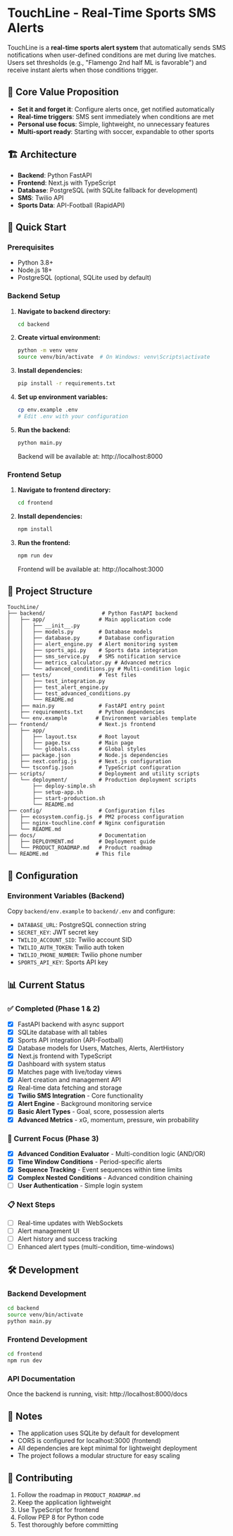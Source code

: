 # TouchLine - Real-Time Sports SMS Alerts

TouchLine is a **real-time sports alert system** that automatically sends SMS notifications when user-defined conditions are met during live matches. Users set thresholds (e.g., "Flamengo 2nd half ML is favorable") and receive instant alerts when those conditions trigger.

## 🎯 Core Value Proposition
- **Set it and forget it**: Configure alerts once, get notified automatically
- **Real-time triggers**: SMS sent immediately when conditions are met  
- **Personal use focus**: Simple, lightweight, no unnecessary features
- **Multi-sport ready**: Starting with soccer, expandable to other sports

## 🏗️ Architecture

- **Backend**: Python FastAPI
- **Frontend**: Next.js with TypeScript
- **Database**: PostgreSQL (with SQLite fallback for development)
- **SMS**: Twilio API
- **Sports Data**: API-Football (RapidAPI)

## 🚀 Quick Start

### Prerequisites
- Python 3.8+
- Node.js 18+
- PostgreSQL (optional, SQLite used by default)

### Backend Setup

1. **Navigate to backend directory:**
   ```bash
   cd backend
   ```

2. **Create virtual environment:**
   ```bash
   python -m venv venv
   source venv/bin/activate  # On Windows: venv\Scripts\activate
   ```

3. **Install dependencies:**
   ```bash
   pip install -r requirements.txt
   ```

4. **Set up environment variables:**
   ```bash
   cp env.example .env
   # Edit .env with your configuration
   ```

5. **Run the backend:**
   ```bash
   python main.py
   ```
   
   Backend will be available at: http://localhost:8000

### Frontend Setup

1. **Navigate to frontend directory:**
   ```bash
   cd frontend
   ```

2. **Install dependencies:**
   ```bash
   npm install
   ```

3. **Run the frontend:**
   ```bash
   npm run dev
   ```
   
   Frontend will be available at: http://localhost:3000

## 📁 Project Structure

```
TouchLine/
├── backend/                  # Python FastAPI backend
│   ├── app/                 # Main application code
│   │   ├── __init__.py
│   │   ├── models.py        # Database models
│   │   ├── database.py      # Database configuration
│   │   ├── alert_engine.py  # Alert monitoring system
│   │   ├── sports_api.py    # Sports data integration
│   │   ├── sms_service.py   # SMS notification service
│   │   ├── metrics_calculator.py # Advanced metrics
│   │   └── advanced_conditions.py # Multi-condition logic
│   ├── tests/               # Test files
│   │   ├── test_integration.py
│   │   ├── test_alert_engine.py
│   │   ├── test_advanced_conditions.py
│   │   └── README.md
│   ├── main.py              # FastAPI entry point
│   ├── requirements.txt     # Python dependencies
│   └── env.example         # Environment variables template
├── frontend/                # Next.js frontend
│   ├── app/
│   │   ├── layout.tsx       # Root layout
│   │   ├── page.tsx         # Main page
│   │   └── globals.css      # Global styles
│   ├── package.json         # Node.js dependencies
│   ├── next.config.js       # Next.js configuration
│   └── tsconfig.json        # TypeScript configuration
├── scripts/                 # Deployment and utility scripts
│   └── deployment/          # Production deployment scripts
│       ├── deploy-simple.sh
│       ├── setup-app.sh
│       ├── start-production.sh
│       └── README.md
├── config/                  # Configuration files
│   ├── ecosystem.config.js  # PM2 process configuration
│   ├── nginx-touchline.conf # Nginx configuration
│   └── README.md
├── docs/                    # Documentation
│   ├── DEPLOYMENT.md        # Deployment guide
│   └── PRODUCT_ROADMAP.md   # Product roadmap
└── README.md               # This file
```

## 🔧 Configuration

### Environment Variables (Backend)

Copy `backend/env.example` to `backend/.env` and configure:

- `DATABASE_URL`: PostgreSQL connection string
- `SECRET_KEY`: JWT secret key
- `TWILIO_ACCOUNT_SID`: Twilio account SID
- `TWILIO_AUTH_TOKEN`: Twilio auth token
- `TWILIO_PHONE_NUMBER`: Twilio phone number
- `SPORTS_API_KEY`: Sports API key

## 📊 Current Status

### ✅ Completed (Phase 1 & 2)
- [x] FastAPI backend with async support
- [x] SQLite database with all tables
- [x] Sports API integration (API-Football)
- [x] Database models for Users, Matches, Alerts, AlertHistory
- [x] Next.js frontend with TypeScript
- [x] Dashboard with system status
- [x] Matches page with live/today views
- [x] Alert creation and management API
- [x] Real-time data fetching and storage
- [x] **Twilio SMS Integration** - Core functionality
- [x] **Alert Engine** - Background monitoring service
- [x] **Basic Alert Types** - Goal, score, possession alerts
- [x] **Advanced Metrics** - xG, momentum, pressure, win probability

### 🚀 Current Focus (Phase 3)
- [x] **Advanced Condition Evaluator** - Multi-condition logic (AND/OR)
- [x] **Time Window Conditions** - Period-specific alerts
- [x] **Sequence Tracking** - Event sequences within time limits
- [x] **Complex Nested Conditions** - Advanced condition chaining
- [ ] **User Authentication** - Simple login system

### 📋 Next Steps
- [ ] Real-time updates with WebSockets
- [ ] Alert management UI
- [ ] Alert history and success tracking
- [ ] Enhanced alert types (multi-condition, time-windows)

## 🛠️ Development

### Backend Development
```bash
cd backend
source venv/bin/activate
python main.py
```

### Frontend Development
```bash
cd frontend
npm run dev
```

### API Documentation
Once the backend is running, visit: http://localhost:8000/docs

## 📝 Notes

- The application uses SQLite by default for development
- CORS is configured for localhost:3000 (frontend)
- All dependencies are kept minimal for lightweight deployment
- The project follows a modular structure for easy scaling

## 🤝 Contributing

1. Follow the roadmap in `PRODUCT_ROADMAP.md`
2. Keep the application lightweight
3. Use TypeScript for frontend
4. Follow PEP 8 for Python code
5. Test thoroughly before committing 